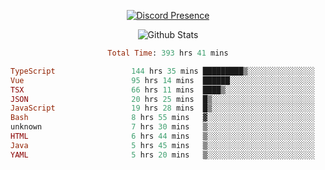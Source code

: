 <!DOCTYPE html>
<body>
<div align="center">

  [![Discord Presence](https://lanyard.cnrad.dev/api/576097150359044106)](https://discord.com/users/576097150359044106)
  
  ![Github Stats](https://github-readme-stats.vercel.app/api?username=verycrunchy&show_icons=true&theme=radical)

<!--START_SECTION:waka-->

```ruby
Total Time: 393 hrs 41 mins

TypeScript                 144 hrs 35 mins █████████▒░░░░░░░░░░░░░░░   36.74 %
Vue                        95 hrs 14 mins  ██████░░░░░░░░░░░░░░░░░░░   24.20 %
TSX                        66 hrs 11 mins  ████▒░░░░░░░░░░░░░░░░░░░░   16.82 %
JSON                       20 hrs 25 mins  █▒░░░░░░░░░░░░░░░░░░░░░░░   05.19 %
JavaScript                 19 hrs 28 mins  █▒░░░░░░░░░░░░░░░░░░░░░░░   04.95 %
Bash                       8 hrs 55 mins   ▓░░░░░░░░░░░░░░░░░░░░░░░░   02.27 %
unknown                    7 hrs 30 mins   ▒░░░░░░░░░░░░░░░░░░░░░░░░   01.91 %
HTML                       6 hrs 44 mins   ▒░░░░░░░░░░░░░░░░░░░░░░░░   01.71 %
Java                       5 hrs 45 mins   ▒░░░░░░░░░░░░░░░░░░░░░░░░   01.46 %
YAML                       5 hrs 20 mins   ▒░░░░░░░░░░░░░░░░░░░░░░░░   01.35 %
```

<!--END_SECTION:waka-->
</div>
</body>
</html>

